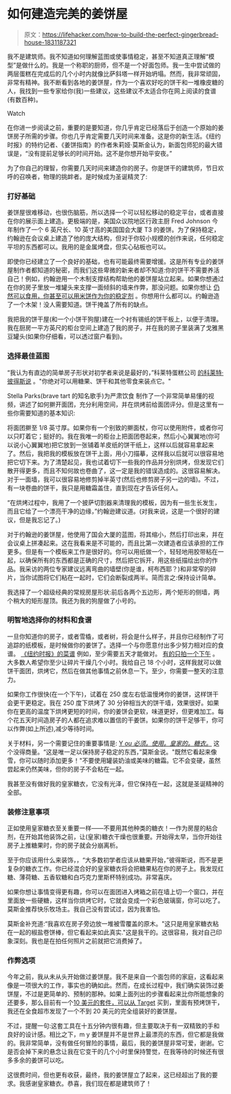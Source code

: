 # 如何建造完美的姜饼屋

> 原文：<https://lifehacker.com/how-to-build-the-perfect-gingerbread-house-1831187321>

我不是建筑师。我不知道如何理解蓝图或使事情稳定，甚至不知道真正理解“模型”是做什么的。我是一个称职的厨师，但不是一个好面包师。我一生中尝试做的两层蛋糕在完成后的几个小时内就像比萨斜塔一样开始坍塌。然而，我非常顽固，非常有精神。我不断看到各地的姜饼屋，作为一个喜欢好吃的饼干和一堆橡皮糖的人，我找到一些专家给你(我)一些建议，这些建议不太适合你在网上阅读的食谱(有数百种)。

Watch

在你进一步阅读之前，重要的是要知道，你几乎肯定已经落后于创造一个原始的姜饼房子所需的步骤。你也几乎肯定需要几天时间来准备。这是你的新生活。《纽约时报》的特约记者、《姜饼指南》的作者朱莉娅·莫斯金认为，新面包师犯的最大错误是，“没有提前足够长的时间开始。这不是你想开始平安夜。”

为了你自己的理智，你需要几天时间来建造你的房子。你是饼干的建筑师，节日欢呼的召唤者，物理的挑衅者。是时候成为圣诞精灵了:

### **打好基础**

姜饼屋很难移动，也很伤脑筋，所以选择一个可以轻松移动的稳定平台，或者直接在你的展示面上建造。更极端的是，美国众议院地区行政主厨 Fred Johnson 今年制作了一个 6 英尺长、10 英寸高的美国国会大厦 T3 的姜饼。为了保持稳定，约翰逊在会议桌上建造了他的庞大结构，但对于你较小规模的创作来说，任何稳定平坦的东西都可以。我用的是金属烤盘，但实心砧板也可以。

即使你已经建立了一个良好的基础，也有可能最终需要增援。这是所有专业的姜饼屋制作者都知道的秘密，而我们这些卑微的新来者却不知道:你的饼干不需要养活自己！例如，约翰逊用一个木制支撑结构帮助他的姜饼屋站立起来。如果你想通过在你的房子里放一堆罐头来支撑一面倾斜的墙来作弊，那没问题。如果你想让 [仍然可以食用，你甚至可以用米饼作为你的稳定剂](https://skillet.lifehacker.com/build-your-gingerbread-house-using-marshmallow-treats-f-1821397762#_ga=2.258207183.436303365.1545055862-3846207152.1521480874) 。你想用什么都可以。约翰逊造了一个木架！没人需要知道。饼干掩盖了所有的缺点。

我把我的饼干屋(和一个小饼干狗屋)建在一个衬有锡纸的饼干板上，以便于清理。我在厨房一平方英尺的柜台空间上建造了我的房子，并在我的房子里装满了戈雅黑豆罐头(如果你仔细看，可以透过窗户看到)。

### **选择最佳蓝图**

“我认为有直边的简单房子形状对初学者来说是最好的，”科莱特蛋糕公司 [的科莱特·彼得斯说](http://colettescakes.com/) 。"你绝对可以用糖果、饼干和其他零食来装点它。"

Stella Parks(brave tart 的知名歌手)为严肃饮食 制作了一个非常简单易懂的视频，讲述了如何擀开面团，充分利用空间，并在烘烤前给面团评分。但是这里有一些你需要知道的基本知识:

将面团擀至 1/8 英寸厚。如果你有一个别致的擀面杖，你可以使用附件，或者你可以只盯着它；挺好的。我在我唯一的柜台上把面团卷起来，然后小心翼翼地(你可以说小心翼翼地)把它放到一张铺着羊皮纸的饼干纸上，这样以后就容易拿起来了。然后，我把我的模板放在饼干上面，用小刀描摹，这样我以后就可以很容易地把它切下来。为了清楚起见，我也试着切下一些我的作品并分别烘烤，但发现它们散开得更多，而且不知何故也卷曲了，这一定是我的错误造成的。这很容易解决。对于一面墙，我可以很容易地修剪掉半英寸(然后也修剪房子另一边的墙)。不过，有一块卷曲的饼干，我只是用糖霜盖住，直到现在才告诉任何人。

“在烘烤过程中，我用了一个披萨切割器来清理我的模板，因为有一些生长发生，而且它给了一个漂亮干净的边缘，”约翰逊建议道。(对我来说，这是一个很好的建议，但是我忘记了。)

对于约翰逊的姜饼屋，他使用了国会大厦的蓝图，将其缩小，然后打印出来，并在会议桌上拼凑起来。这在我看来是不可能的，而且比第一次建造者应该承担的工作更多。但是有一个模板来工作是很好的。你可以用纸做一个，轻轻地用胶带粘在一起，以确保所有的东西都是正确的尺寸，然后把它拆开，用这些纸描绘出你的作品。我采访的两位专家建议远离弯曲的墙壁(你是谁，柯布西耶？)和非常窄的碎片，当你试图将它们粘在一起时，它们会断裂成两半。简而言之:保持设计简单。

我选择了一个超级经典的常规房屋形状:前后各两个五边形，两个矩形的侧墙，两个稍大的矩形屋顶。我还为我的狗屋做了小号的。

### **明智地选择你的材料和食谱**

一旦你知道你的房子，或者雪橇，或者树，将会是什么样子，并且你已经制作了可追踪的纸模板，是时候做你的姜饼了。选择一个与你愿意付出多少努力相对应的食谱。 [《纽约时报》的菜谱](https://cooking.nytimes.com/guides/47-how-to-make-a-gingerbread-house) 例如，至少需要五天才能做对。 [有的只拍一个下午](https://www.foodnetwork.com/recipes/gingerbread-house-recipe-1963254) 。大多数人希望你至少让碎片干燥几个小时。我给自己 18 个小时，这样我就可以做饼干面团，烘烤它，然后在做其他事情之前休息一下。至少，你需要一整天的注意力。

如果你工作很快(在一个下午)，试着在 250 度左右低温慢烤你的姜饼，这样饼干会更干更稳定。我在 250 度下烘烤了 30 分钟相当大的饼干墙，效果很好。如果你在更高的温度下烘烤更短的时间，你的姜饼会更软，味道更好，但更难加工。每个花五天时间造房子的人都在追求难以置信的干姜饼。如果你的饼干足够干，你可以作弊(如上所述),减少等待时间。

关于材料，另一个需要记住的重要事情是: [Y *ou 必须。使用。皇家的。糖衣。*](https://www.foodnetwork.com/recipes/alton-brown/royal-icing-recipe-1941917) 这个没得商量。“这是唯一足以保持房子稳定的东西，”莫斯金说。"既然它看起来像雪，你可以随时添加更多！"不要使用罐装奶油或美味的糖霜。它不会变硬，虽然尝起来仍然美味，但你的房子不会粘在一起。

我甚至没有做好我的皇家糖衣，它没有光泽，但它保持在一起，这就是圣诞精神的全部。

### **装修注意事项**

正如使用皇家糖衣至关重要一样——不要用其他种类的糖衣！—作为房屋的粘合剂，在开始其他装饰之前，让(皇家)糖衣干燥也很重要。开始得太早，当你开始往房子上推糖果时，你的房子就会分崩离析。

至于你应该用什么来装饰，，“大多数初学者应该从糖果开始，”彼得斯说，而不是更复杂的糖衣工作。你已经混合好的皇家糖衣将会把糖果粘在你的房子上。我发现红糖、薄荷糖、五香软糖和白巧克力里斯杯特别成功。非常喜庆。

如果你想让事情变得更有趣，你可以在面团进入烤箱之前在墙上切一个窗口，并在里面放一些硬糖，这样当你烘烤它时，它就会变成一个彩色玻璃窗，你可以吃了。莫斯金推荐快乐牧场主。我自己没有尝试过，因为我害怕。

莫斯金补充道:“我喜欢在房子旁边放一堆被雪覆盖的原木。"这只是用皇家糖衣粘在一起的椒盐卷饼棒，但它看起来如此真实."这是我干的。这很容易，我对自己印象深刻。我也是在拍任何照片之前就把它消费掉了。

### **作弊选项**

今年之前，我从未从头开始做过姜饼屋。我不是来自一个面包师的家庭，这看起来像是一项很大的工作，事实也的确如此。然而，在成长过程中，我们确实装饰过姜饼屋，不过是更简单的、预制的那种。如果上面列出的步骤看起来比你所能想象的还要多，那么目前有一个[10 美元的套件，可以从 Target](https://www.target.com/p/gingerbread-mini-village-kit-28oz-wondershop-153/-/A-53621191) 买到，里面有预烤饼干，我还在全食超市发现了一个不到 20 美元的完全组装好的姜饼屋。

不过，提醒一句:这套工具在十五分钟内很有趣，但主要取决于有一双精致的手和良好的设计感。相比之下，m y 姜饼屋并不是世界上最漂亮的东西，但它都是我做的。我非常简单，没有做任何冒险的事情，最后，我的姜饼屋非常可爱，谢谢。它是否会掉下来的悬念让我在它变干的几个小时里保持警觉，在我等待的时候还有很多多余的姜饼可以吃。

这很费时间，但也更有收获，最终，我的姜饼屋立了起来，这已经超出了我的要求。我感谢皇家糖衣。恭喜，我们现在都是建筑师了！